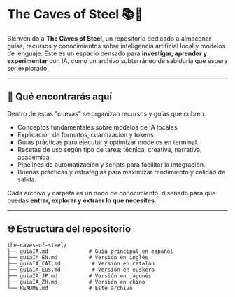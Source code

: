 # The Caves of Steel 📚🤖

Bienvenido a **The Caves of Steel**, un repositorio dedicado a almacenar guías, recursos y conocimientos sobre inteligencia artificial local y modelos de lenguaje. Este es un espacio pensado para **investigar, aprender y experimentar** con IA, como un archivo subterráneo de sabiduría que espera ser explorado.

---

## 🧠 Qué encontrarás aquí

Dentro de estas "cuevas" se organizan recursos y guías que cubren:

- Conceptos fundamentales sobre modelos de IA locales.
- Explicación de formatos, cuantización y tokens.
- Guías prácticas para ejecutar y optimizar modelos en terminal.
- Recetas de uso según tipo de tarea: técnica, creativa, narrativa, académica.
- Pipelines de automatización y scripts para facilitar la integración.
- Buenas prácticas y estrategias para maximizar rendimiento y calidad de salida.

Cada archivo y carpeta es un nodo de conocimiento, diseñado para que puedas **entrar, explorar y extraer lo que necesites**.

---

## 🌐 Estructura del repositorio

```text
the-caves-of-steel/
├── guiaIA.md             # Guía principal en español
├── guiaIA_EN.md          # Versión en inglés
├── guiaIA_CAT.md          # Versión en catalán
├── guiaIA_EUS.md          # Versión en euskera
├── guiaIA_JP.md          # Versión en japonés
├── guiaIA_ZH.md          # Versión en chino
└── README.md             # Este archivo
